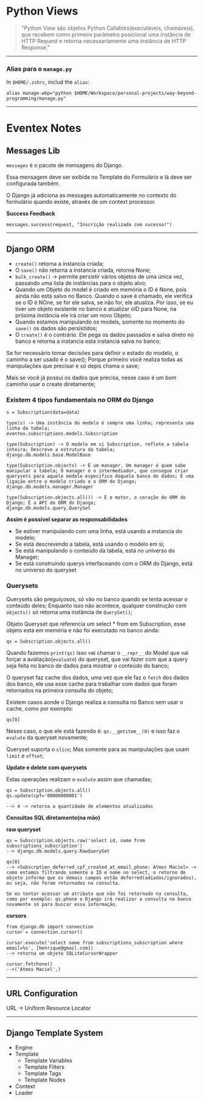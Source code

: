# Python Views

> "Python View são objetos Python Callables(executáveis, chamáveis),
> que recebem como primeiro parâmetro posicional uma instância de HTTP Request
> e retorna necessariamente uma instância de HTTP Response."

---

### Alias para o `manage.py`

In `$HOME/.zshrc`, includ the `alias`:

`alias manage-wbp="python $HOME/Workspace/personal-projects/way-beyond-programming/manage.py"`

---

# Eventex Notes

## Messages Lib

`messages` é o pacote de mensagens do Django.

Essa mensagem deve ser exibida no Template do Formulário e lá deve
ser configurada também.

O Django já adiciona as messages automaticamente no contexto
do formulário quando existe, através de um context processor.

**Success Feedback**

`messages.success(request, "Inscrição realizada com sucesso!")`

---

## Django ORM

- `create()` retorna a instancia criada;
- O `save()` não retorna a instancia criada, retorna None;
- `bulk_create()` -> permite persistir vários objetos de uma única vez, passando uma lista de instâncias para o objeto alvo;
- Quando um Objeto do model é criado em memória o ID é None, pois ainda não está salvo no Banco. Quando o save é chamado, ele verifica se o ID é NOne, se for ele salva, se não for, ele atualiza. Por isso, se eu tiver um objeto existente no banco e atualizar oID para None, na próxima instância ele irá criar um novo Objeto;
- Quando estamos manipulando os models, somente no momento do `save()` os dados são persistidos;
- O `create()` é o contrário. Ele pega os dados passados e salva direto no banco e retorna a instancia esta instancia salva no banco;

Se for necessário tomar decisões para definir o estado do modelo, o caminho a ser usado é o save(); Porque primeiro você realiza todas as manipulações que precisar e só depis chama o save;

Mais se você já possui os dados que precisa, nesse caso é um bom caminho usar o create diretamente;

### Existem 4 tipos fundamentais no ORM do Django

`s = Subscription(data=data)`

```
type(s) -> Uma instância do modelo é sempre uma linha; representa uma linha da tabela;
eventex.subscriptions.models.Subscription

type(Subscription) -> O modelo em si Subscription, reflete a tabela inteira; Descreve a estrutura da tabela;
django.db.models.base.ModelBase

type(Subscription.objects) -> É um manager. Um manager é quem sabe manipular a tabela; O manager é o intermediador, que consegue criar querysets para aquele modelo especifico daquele banco de dados; É uma ligação entre o modelo criado e o ORM do Django;
django.db.models.manager.Manager

type(Subscription.objects.all()) -> É o motor, o coração do ORM do Django; É a API do ORM do Django;
django.db.models.query.QuerySet
```

**Assim é possível separar as responsabilidades**

- Se estiver manipulando com uma linha, está usando a instancia do modelo;
- Se está descrevendo a tabela, está usando o modelo em si;
- Se está manipulando o conteúdo da tabela, está no universo do Manager;
- Se está construindo querys interfaceando com o ORM do Django, está no universo do queryset

### Querysets

Querysets são preguiçosos, só vão no banco quando se tenta acessar o conteúdo deles; Enquanto isso não acontece, qualquer construção com  `objects()` só retorna uma instância de `QuerySet()`;

Objeto Queryset que referencia um select * from em Subscription, esse objeto está em memória e não foi executado no banco ainda:

`qs = Subscription.objects.all()`

Quando fazemos `print(qs)` isso vai chamar o `__repr__` do Model que vai forçar a avaliação(`evaluate`) do queryset, que vai fazer com que a query seja feita no banco de dados para mostrar o conteúdo do banco;

O queryset faz cache dos dados, uma vez que ele faz o `fetch` dos dados dos banco, ele usa esse cache para trabalhar com dados que foram retornados na primeira consulta do objeto;

Existem casos aonde o Django realiza a consulta no Banco sem usar o cache, como por exemplo:

`qs[0]`

Nesse caso, o que ele está fazendo é: `qs.__getitem__(0)` e isso faz o `evalute` da queryset novamente;

Queryset suporta o `slice`; Mas somente para as manipulações que usam `limit` e `offset`;

**Update e delete com querysets**

Estas operações realizam o `evalute` assim que chamadas;

```
qs = Subscription.objects.all()
qs.update(cpf='00000000001')

--> 4 -> retorna a quantidade de elementos atualizados
```

**Consultas SQL diretamente(na mão)**

**raw queryset**

```
qs = Subscription.objects.raw('select id, name from subscriptions_subscription')
--> django.db.models.query.RawQuerySet

qs[0]
--> <Subscrption_deferred_cpf_created_at_email_phone: Atmos Maciel> -> como estamos filtrando somente o ID e nome no select, o retorno do objeto informa que os demais campos estão deferred(adiados/ignorados), ou seja, não foram retornados na consulta.

Se eu tentar acessar um atributo que não foi retornado na consulta, como por exemplo: qs.phone o Django irá realizar a consulta no banco novamente só para buscar essa informação.
```

**cursors**

```
from django.db import connection
cursor = connection.cursor()

cursor.execute('select name from subscriptions_subscription where email=%s', [henrique@gmail.com])
--> retorna um objeto SQLiteCursorWrapper

cursor.fetchone()
-->('Atmos Maciel',)
```

---

## URL Configuration

URL -> Uniform Resource Locator

---

## Django Template System

- Engine
- Template
  - Template Variables
  - Template Filters
  - Template Tags
  - Template Nodes
- Context
- Loader

